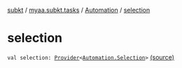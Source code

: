 [subkt](../../index.md) / [myaa.subkt.tasks](../index.md) / [Automation](index.md) / [selection](./selection.md)

# selection

`val selection: `[`Provider`](https://docs.gradle.org/current/javadoc/org/gradle/api/provider/Provider.html)`<`[`Automation.Selection`](-selection/index.md)`>` [(source)](https://github.com/Myaamori/SubKt/blob/0.1.11/src/main/kotlin/myaa/subkt/tasks/asstasks.kt#L740)